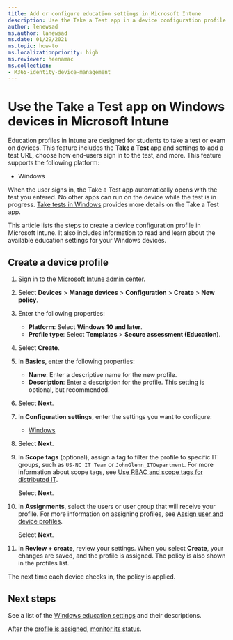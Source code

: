 ```yaml
---
title: Add or configure education settings in Microsoft Intune
description: Use the Take a Test app in a device configuration profile on Windows devices in Microsoft Intune. Create a configuration profile using the Education settings, and enter a test app URL, choose how users sign-in, monitor the screen during the test, and allow or prevent text suggestions during the test.
author: lenewsad
ms.author: lanewsad
ms.date: 01/29/2021
ms.topic: how-to
ms.localizationpriority: high
ms.reviewer: heenamac
ms.collection:
- M365-identity-device-management
---
```


# Use the Take a Test app on Windows devices in Microsoft Intune

Education profiles in Intune are designed for students to take a test or exam on devices. This feature includes the **Take a Test** app and settings to add a test URL, choose how end-users sign in to the test, and more. This feature supports the following platform:

- Windows

When the user signs in, the Take a Test app automatically opens with the test you entered. No other apps can run on the device while the test is in progress. [Take tests in Windows](/education/windows/take-tests-in-windows-10) provides more details on the Take a Test app.

This article lists the steps to create a device configuration profile  in Microsoft Intune. It also includes information to read and learn about the available education settings for your Windows devices.

## Create a device profile

1. Sign in to the [Microsoft Intune admin center](https://go.microsoft.com/fwlink/?linkid=2109431).
2. Select **Devices** > **Manage devices** > **Configuration** > **Create** > **New policy**.
3. Enter the following properties:

    - **Platform**: Select **Windows 10 and later**.
    - **Profile type**: Select **Templates** > **Secure assessment (Education)**.

4. Select **Create**.
5. In **Basics**, enter the following properties:

    - **Name**: Enter a descriptive name for the new profile.
    - **Description**: Enter a description for the profile. This setting is optional, but recommended.

6. Select **Next**.
7. In **Configuration settings**, enter the settings you want to configure:

    - [Windows](education-settings-windows.md)

8. Select **Next**.

9. In **Scope tags** (optional), assign a tag to filter the profile to specific IT groups, such as `US-NC IT Team` or `JohnGlenn_ITDepartment`. For more information about scope tags, see [Use RBAC and scope tags for distributed IT](../fundamentals/scope-tags.md).

    Select **Next**.

10. In **Assignments**, select the users or user group that will receive your profile. For more information on assigning profiles, see [Assign user and device profiles](device-profile-assign.md).

    Select **Next**.

11. In **Review + create**, review your settings. When you select **Create**, your changes are saved, and the profile is assigned. The policy is also shown in the profiles list.

The next time each device checks in, the policy is applied.

## Next steps

See a list of the [Windows education settings](education-settings-windows.md) and their descriptions.

After the [profile is assigned](device-profile-assign.md), [monitor its status](device-profile-monitor.md).
